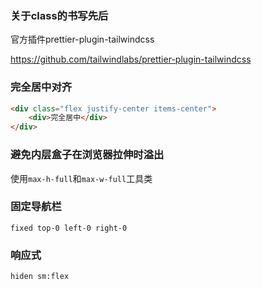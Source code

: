 ### 关于class的书写先后

官方插件prettier-plugin-tailwindcss

https://github.com/tailwindlabs/prettier-plugin-tailwindcss



### 完全居中对齐

```html
<div class="flex justify-center items-center">
	<div>完全居中</div>
</div>
```



### 避免内层盒子在浏览器拉伸时溢出

使用`max-h-full`和`max-w-full`工具类



### 固定导航栏

```
fixed top-0 left-0 right-0
```



### 响应式

```
hiden sm:flex
```

